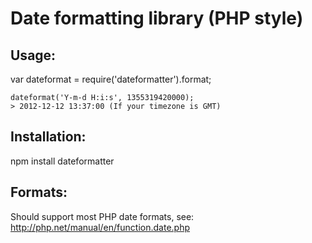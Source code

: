 Date formatting library (PHP style)
=========================

Usage:
------

var dateformat = require('dateformatter').format;

```
dateformat('Y-m-d H:i:s', 1355319420000);
> 2012-12-12 13:37:00 (If your timezone is GMT)
```  

Installation:
------------------------
npm install dateformatter

Formats:
--------
Should support most PHP date formats, see: http://php.net/manual/en/function.date.php